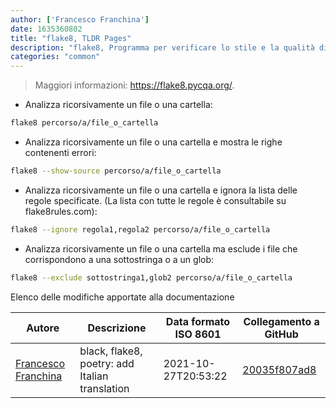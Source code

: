 ```yaml
---
author: ['Francesco Franchina']
date: 1635360802
title: "flake8, TLDR Pages"
description: "flake8, Programma per verificare lo stile e la qualità di un codice Python."
categories: "common"
---
```

> Maggiori informazioni: <https://flake8.pycqa.org/>.

- Analizza ricorsivamente un file o una cartella:

```bash
flake8 percorso/a/file_o_cartella
```

- Analizza ricorsivamente un file o una cartella e mostra le righe contenenti errori:

```bash
flake8 --show-source percorso/a/file_o_cartella
```

- Analizza ricorsivamente un file o una cartella e ignora la lista delle regole specificate. (La lista con tutte le regole è consultabile su flake8rules.com):

```bash
flake8 --ignore regola1,regola2 percorso/a/file_o_cartella
```

- Analizza ricorsivamente un file o una cartella ma esclude i file che corrispondono a una sottostringa o a un glob:

```bash
flake8 --exclude sottostringa1,glob2 percorso/a/file_o_cartella
```
Elenco delle modifiche apportate alla documentazione


Autore | Descrizione | Data formato ISO 8601 | Collegamento a GitHub
------|-----|-----|-----
[Francesco Franchina](mailto:cescus92@gmail.com) | black, flake8, poetry: add Italian translation | 2021-10-27T20:53:22 | [20035f807ad8](https://github.com/tldr-pages/tldr/commit/20035f807ad8f42aadad352e8818c975b3f4b7da)

